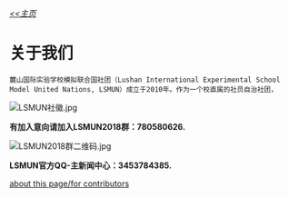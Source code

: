 *[<<主页](https://www.lsmun.club/)*
 
# 关于我们

	麓山国际实验学校模拟联合国社团（Lushan International Experimental School Model United Nations, LSMUN）成立于2010年。作为一个校直属的社员自治社团，

![LSMUN社徽.jpg](http://wx3.sinaimg.cn/mw690/0060lm7Tly1fr4419bq6kj30io0dat98.jpg)


**有加入意向请加入LSMUN2018群：780580626.**

![LSMUN2018群二维码.jpg](http://wx2.sinaimg.cn/mw690/0060lm7Tly1fr443iannjj30f00kkta9.jpg)

**LSMUN官方QQ-主新闻中心：3453784385.**

[about this page/for contributors](https://www.lsmun.club/README.md)

